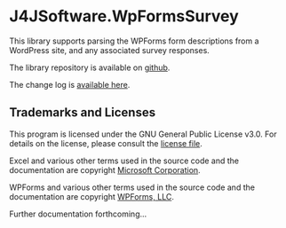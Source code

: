 # J4JSoftware.WpFormsSurvey

This library supports parsing the WPForms form descriptions from a WordPress site, and any associated survey responses.

The library repository is available on [github](https://github.com/markolbert/WPFormsSurveyProcessor).

The change log is [available here](changes.md).

## Trademarks and Licenses

This program is licensed under the GNU General Public License v3.0. For details on the license, please consult the [license file](../../LICENSE.md).

Excel and various other terms used in the source code and the documentation are copyright [Microsoft Corporation](https://www.microsoft.com).

WPForms and various other terms used in the source code and the documentation are copyright [WPForms, LLC](https://wpforms.com).

Further documentation forthcoming...
